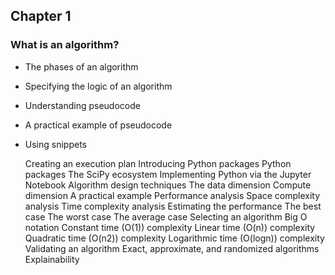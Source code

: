 ## Chapter 1


### What is an algorithm? 
  - The phases of an algorithm 
  - Specifying the logic of an algorithm
  - Understanding pseudocode 
  - A practical example of pseudocode 
  - Using snippets 
		
    
    
    Creating an execution plan 
		Introducing Python packages 
		Python packages 
		The SciPy ecosystem 
		Implementing Python via the Jupyter Notebook 
		Algorithm design techniques 
		The data dimension 
		Compute dimension 
		A practical example 
		Performance analysis 
		Space complexity analysis 
		Time complexity analysis 
		Estimating the performance 
		The best case 
		The worst case 
		The average case 
		Selecting an algorithm 
		Big O notation 
		Constant time (O(1)) complexity 
		Linear time (O(n)) complexity 
		Quadratic time (O(n2)) complexity 
		Logarithmic time (O(logn)) complexity 
		Validating an algorithm 
		Exact, approximate, and randomized algorithms 
		Explainability 
